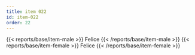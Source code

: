 ```yaml
---
title: item 022
id: item-022
order: 22
---
```

{{< reports/base/item-male >}}
  Felice
{{< /reports/base/item-male >}}
{{< reports/base/item-female >}}
  Felice
{{< /reports/base/item-female >}}